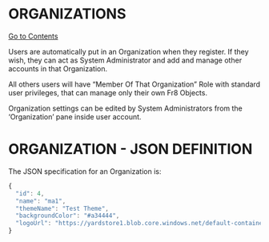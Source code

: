 # ORGANIZATIONS
[Go to Contents](https://github.com/Fr8org/Fr8Core/blob/master/Docs/Home.md)  

Users are automatically put in an Organization when they register. If they wish, they can act as System Administrator and add and manage other accounts in that Organization.

All others users will have “Member Of That Organization” Role with standard user privileges, that can manage only their own Fr8 Objects.

Organization settings can be edited by System Administrators from the ‘Organization’ pane inside user account.

# ORGANIZATION - JSON DEFINITION

The JSON specification for an Organization is:
```javascript
{
  "id": 4,
  "name": "ma1",
  "themeName": "Test Theme",
  "backgroundColor": "#a34444",
  "logoUrl": "https://yardstore1.blob.core.windows.net/default-container-dev/Pasted_image.png"
}
```

